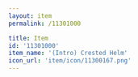 ```yaml
---
layout: item
permalink: /11301000

title: Item
id: '11301000'
item_name: '(Intro) Crested Helm'
icon_url: 'item/icon/11300167.png'
---
```

